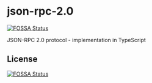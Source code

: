 # json-rpc-2.0
[![FOSSA Status](https://app.fossa.io/api/projects/git%2Bgithub.com%2Fwesttrade%2Fjson-rpc-2.0.svg?type=shield)](https://app.fossa.io/projects/git%2Bgithub.com%2Fwesttrade%2Fjson-rpc-2.0?ref=badge_shield)

JSON-RPC 2.0 protocol - implementation in TypeScript 


## License
[![FOSSA Status](https://app.fossa.io/api/projects/git%2Bgithub.com%2Fwesttrade%2Fjson-rpc-2.0.svg?type=large)](https://app.fossa.io/projects/git%2Bgithub.com%2Fwesttrade%2Fjson-rpc-2.0?ref=badge_large)